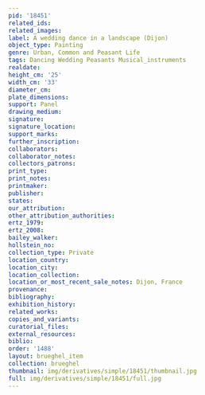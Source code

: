 ```yaml
---
pid: '18451'
related_ids: 
related_images: 
label: A wedding dance in a landscape (Dijon)
object_type: Painting
genre: Urban, Common and Peasant Life
tags: Dancing Wedding Peasants Musical_instruments
realdate: 
height_cm: '25'
width_cm: '33'
diameter_cm: 
plate_dimensions: 
support: Panel
drawing_medium: 
signature: 
signature_location: 
support_marks: 
further_inscription: 
collaborators: 
collaborator_notes: 
collectors_patrons: 
print_type: 
print_notes: 
printmaker: 
publisher: 
states: 
our_attribution: 
other_attribution_authorities: 
ertz_1979: 
ertz_2008: 
bailey_walker: 
hollstein_no: 
collection_type: Private
location_country: 
location_city: 
location_collection: 
location_or_most_recent_sale_notes: Dijon, France
provenance: 
bibliography: 
exhibition_history: 
related_works: 
copies_and_variants: 
curatorial_files: 
external_resources: 
biblio: 
order: '1488'
layout: brueghel_item
collection: brueghel
thumbnail: img/derivatives/simple/18451/thumbnail.jpg
full: img/derivatives/simple/18451/full.jpg
---
```

